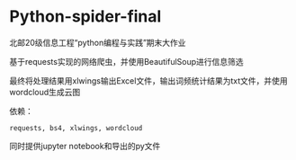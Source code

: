 # Python-spider-final

北邮20级信息工程“python编程与实践”期末大作业

基于requests实现的网络爬虫，并使用BeautifulSoup进行信息筛选

最终将处理结果用xlwings输出Excel文件，输出词频统计结果为txt文件，并使用wordcloud生成云图

依赖：

```
requests, bs4, xlwings, wordcloud
```

同时提供jupyter notebook和导出的py文件